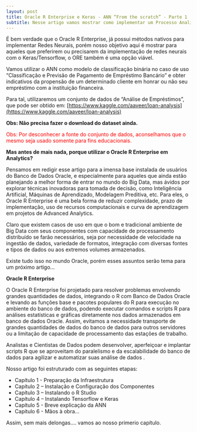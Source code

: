 ```yaml
---
layout: post
title: Oracle R Enterprise e Keras - ANN “From the scratch” - Parte 1
subtitle: Nesse artigo vamos mostrar como implementar um Processo Analítico de Aprendizagem de Máquina chamado Artificial Neural Network (ANN) ou para quem preferir em portugês, Redes Neurais Artificiais (RNA), utilizando o Oracle R Enterprise (ORE) e a biblioteca Keras.
---
```


É bem verdade que o Oracle R Enterprise, já possui métodos nativos para implementar Redes Neurais, porém nosso objetivo aqui é mostrar para aqueles que preferirem ou precisarem da implementação de redes neurais com o Keras/Tensorflow, o ORE também é uma opção viável.

Vamos utilizar o ANN como modelo de classificação binária no caso de uso “Classificação e Previsão de Pagamento de Empréstimo Bancário” e obter indicativos da propensão de um determinado cliente em honrar ou não seu empréstimo com a instituição financeira.

Para tal, utilizaremos um conjunto de dados de “Análise de Empréstimos”, que pode ser obtido em: [https://www.kaggle.com/aaveer/loan-analysis](https://www.kaggle.com/aaveer/loan-analysis)

**Obs: Não precisa fazer o download do dataset ainda.**

<span style="color:red">Obs: Por desconhecer a fonte do conjunto de dados, aconselhamos que o mesmo seja usado somente para fins educacionais.</span>

**Mas antes de mais nada, porque utilizar o Oracle R Enterprise em Analytics?**

Pensamos em redigir esse artigo para a imensa base instalada de usuários do Banco de Dados Oracle, e especialmente para aqueles que ainda estão planejando a melhor forma de entrar no mundo do Big Data, mas ávidos por explorar técnicas inovadoras para tomada de decisão, como Inteligência Artificial, Máquinas de Aprendizado, Modelagem Preditiva, etc. Para eles, o Oracle R Enterprise é uma bela forma de reduzir complexidade, prazo de implementação, uso de recursos computacionais e curva de aprendizagem em projetos de Advanced Analytics.

Claro que existem casos de uso em que o bom e tradicional ambiente de Big Data com seus componentes com capacidade de processamento distribuído se farão necessários, seja por necessidade de velocidade na ingestão de dados, variedade de formatos, integração com diversas fontes e tipos de dados ou aos extremos volumes armazenados.  

Existe tudo isso no mundo Oracle, porém esses assuntos serão tema para um próximo artigo...

**Oracle R Enterprise**

O Oracle R Enterprise foi projetado para resolver problemas envolvendo grandes quantidades de dados, integrando o R com Banco de Dados Oracle e levando as funções base e pacotes populares do R para execução no ambiente do banco de dados, podendo executar comandos e scripts R para análises estatísticas e gráficas diretamente nos dados armazenados em banco de dados Oracle. 
Assim, evitamos a necessidade transporte de grandes quantidades de dados do banco de dados para outros servidores ou a limitação de capacidade de processamento das estações de trabalho. 

Analistas e Cientistas de Dados podem desenvolver, aperfeiçoar e implantar scripts R que se aproveitam do paralelismo e da escalabilidade do banco de dados para agilizar e automatizar suas análise de dados .

Nosso artigo foi estruturado com as seguintes etapas:

* Capítulo 1 - Preparação da Infraestrutura
* Capítulo 2 – Instalação e Configuração dos Componentes
* Capítulo 3 – Instalando o R Studio
* Capítulo 4 – Instalando Tensorflow e Keras
* Capítulo 5 - Breve explicação da ANN
* Capítulo 6 - Mãos à obra...

Assim, sem mais delongas.... vamos ao nosso primerio capítulo.
